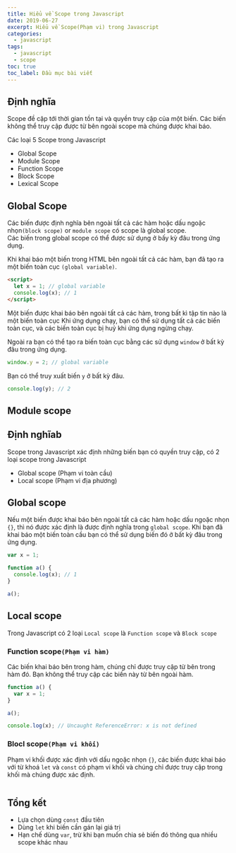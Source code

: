 ```yaml
---
title: Hiểu về Scope trong Javascript
date: 2019-06-27
excerpt: Hiểu về Scope(Phạm vi) trong Javascript
categories:
  - javascript
tags:
  - javascript
  - scope
toc: true
toc_label: Đầu mục bài viết
---
```


## Định nghĩa
Scope đề cập tới thời gian tồn tại và quyền truy cập của một biến. Các biến không thể truy cập được từ bên ngoài scope mà chúng được khai báo.

Các loại 5 Scope trong Javascript
- Global Scope
- Module Scope
- Function Scope
- Block Scope
- Lexical Scope

## Global Scope
Các biến được định nghĩa bên ngoài tất cả các hàm hoặc dấu ngoặc nhọn`(block scope)` or `module scope` có scope là global scope.<br>
Các biến trong global scope có thể được sử dụng ở bấy kỳ đâu trong ứng dụng.

Khi khai báo một biến trong HTML bên ngoài tất cả các hàm, bạn đã tạo ra một biến toàn cục `(global variable)`.
```html
<script>
  let x = 1; // global variable
  console.log(x); // 1
</script>
```
Một biến được khai báo bên ngoài tất cả các hàm, trong bất kì tập tin nào là một biến toàn cục
Khi ứng dụng chạy, bạn có thể sử dụng tất cả các biến toàn cục, và các biến toàn cục bị huỷ khi ứng dụng ngừng chạy.

Ngoài ra bạn có thể tạo ra biến toàn cục bằng các sử dụng `window` ở bất kỳ đâu trong ứng dụng.
```javascript
window.y = 2; // global variable
```
Bạn có thể truy xuất biến `y` ở bất kỳ đâu.
```javascript
console.log(y); // 2
```
## Module scope

## Định nghĩab
Scope trong Javascript xác định những biến bạn có quyền truy cập, có 2 loại scope trong Javascript
- Global scope (Phạm vi toàn cầu)
- Local scope (Phạm vi địa phương)

## Global scope
Nếu một biến được khai báo bên ngoài tất cả các hàm hoặc dấu ngoặc nhọn `{}`, thì nó được xác định là được định nghĩa trong `global scope`. Khi bạn đã khai báo một biến toàn cầu bạn có thể sử dụng biến đó ở bất kỳ đâu trong ứng dụng.
```javascript
var x = 1;

function a() {
  console.log(x); // 1
}

a();
```

## Local scope
Trong Javascript có 2 loại `Local scope` là `Function scope` và `Block scope`
### Function scope`(Phạm vi hàm)`
Các biến khai báo bên trong hàm, chúng chỉ được truy cập từ bên trong hàm đó. Bạn không thể truy cập các biến này từ bên ngoài hàm.
```javascript
function a() {
  var x = 1;
}

a();

console.log(x); // Uncaught ReferenceError: x is not defined
```

### Blocl scope`(Phạm vi khối)`
Phạm vi khối được xác định với dấu ngoặc nhọn `{}`, các biến được khai báo với từ khoá `let` và `const` có phạm vi khối và chúng chỉ được truy cập trong khối mà chúng được xác định.
```javascript

```


## Tổng kết
- Lựa chọn dùng `const` đầu tiên
- Dùng `let` khi biến cần gán lại giá trị
- Hạn chế dùng `var`, trừ khi bạn muốn chia sẻ biến đó thông qua nhiều scope khác nhau
